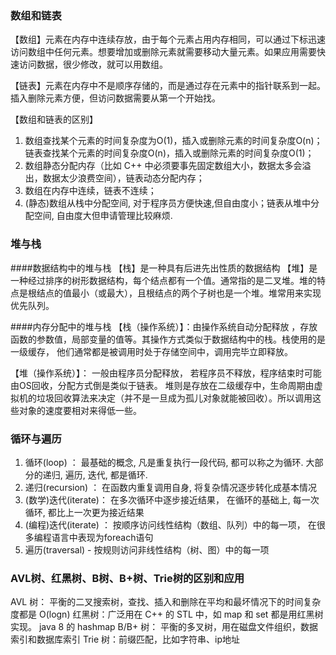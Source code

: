 ### 数组和链表
【数组】元素在内存中连续存放，由于每个元素占用内存相同，可以通过下标迅速访问数组中任何元素。想要增加或删除元素就需要移动大量元素。如果应用需要快速访问数据，很少修改，就可以用数组。

【链表】元素在内存中不是顺序存储的，而是通过存在元素中的指针联系到一起。插入删除元素方便，但访问数据需要从第一个开始找。

【数组和链表的区别】
1. 数组查找某个元素的时间复杂度为O(1)，插入或删除元素的时间复杂度O(n)；链表查找某个元素的时间复杂度O(n)，插入或删除元素的时间复杂度O(1)；
2. 数组静态分配内存（比如 C++ 中必须要事先固定数组大小，数据太多会溢出，数据太少浪费空间），链表动态分配内存；
3. 数组在内存中连续，链表不连续；
4. (静态)数组从栈中分配空间, 对于程序员方便快速,但自由度小；链表从堆中分配空间, 自由度大但申请管理比较麻烦.

### 堆与栈
####数据结构中的堆与栈
【栈】是一种具有后进先出性质的数据结构
【堆】是一种经过排序的树形数据结构，每个结点都有一个值。通常指的是二叉堆。堆的特点是根结点的值最小（或最大），且根结点的两个子树也是一个堆。堆常用来实现优先队列。

####内存分配中的堆与栈
【栈（操作系统）】：由操作系统自动分配释放 ，存放函数的参数值，局部变量的值等。其操作方式类似于数据结构中的栈。栈使用的是一级缓存， 他们通常都是被调用时处于存储空间中，调用完毕立即释放。

【堆（操作系统）】： 一般由程序员分配释放， 若程序员不释放，程序结束时可能由OS回收，分配方式倒是类似于链表。
堆则是存放在二级缓存中，生命周期由虚拟机的垃圾回收算法来决定（并不是一旦成为孤儿对象就能被回收）。所以调用这些对象的速度要相对来得低一些。

### 循环与遍历
1. 循环(loop) ： 最基础的概念,   凡是重复执行一段代码, 都可以称之为循环. 大部分的递归, 遍历, 迭代, 都是循环.
2. 递归(recursion) ： 在函数内重复调用自身, 将复杂情况逐步转化成基本情况
3. (数学)迭代(iterate)： 在多次循环中逐步接近结果， 在循环的基础上, 每一次循环, 都比上一次更为接近结果
4. (编程)迭代(iterate) ： 按顺序访问线性结构（数组、队列）中的每一项， 在很多编程语言中表现为foreach语句
5. 遍历(traversal) - 按规则访问非线性结构（树、图）中的每一项

### AVL树、红黑树、B树、B+树、Trie树的区别和应用
AVL 树： 平衡的二叉搜索树，查找、插入和删除在平均和最坏情况下的时间复杂度都是 O(logn)
红黑树：广泛用在 C++ 的 STL 中，如 map 和 set 都是用红黑树实现。 java 8 的 hashmap
B/B+ 树： 平衡的多叉树，用在磁盘文件组织，数据索引和数据库索引
Trie 树：前缀匹配，比如字符串、ip地址
